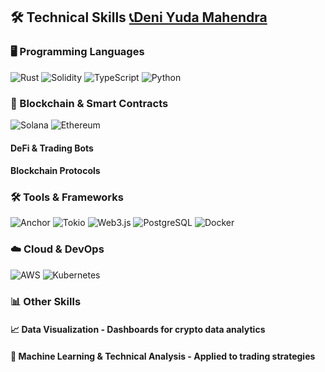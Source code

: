 ## 🛠️ Technical Skills [📞Deni Yuda Mahendra](https://t.me/deni53532133221) 
### 🖥️ Programming Languages
 ![Rust](https://img.shields.io/badge/Rust-000000?style=for-the-badge&logo=rust&logoColor=white)  ![Solidity](https://img.shields.io/badge/Solidity-363636?style=for-the-badge&logo=solidity&logoColor=white) ![TypeScript](https://img.shields.io/badge/TypeScript-3178C6?style=for-the-badge&logo=typescript&logoColor=white)   ![Python](https://img.shields.io/badge/Python-3776AB?style=for-the-badge&logo=python&logoColor=white) 
### 🔗 Blockchain & Smart Contracts
  ![Solana](https://img.shields.io/badge/Solana-00FFA3?style=for-the-badge&logo=solana&logoColor=black) ![Ethereum](https://img.shields.io/badge/Ethereum-3C3C3D?style=for-the-badge&logo=ethereum&logoColor=white)  
  #### **DeFi & Trading Bots**
  #### **Blockchain Protocols**   
### 🛠️ Tools & Frameworks
 ![Anchor](https://img.shields.io/badge/Anchor-0C7C59?style=for-the-badge&logo=solana&logoColor=white) ![Tokio](https://img.shields.io/badge/Tokio-FF6C37?style=for-the-badge)  ![Web3.js](https://img.shields.io/badge/Web3.js-1B1F23?style=for-the-badge) ![PostgreSQL](https://img.shields.io/badge/PostgreSQL-336791?style=for-the-badge&logo=postgresql&logoColor=white)  ![Docker](https://img.shields.io/badge/Docker-2496ED?style=for-the-badge&logo=docker&logoColor=white)   
### ☁️ Cloud & DevOps
 ![AWS](https://img.shields.io/badge/AWS-232F3E?style=for-the-badge&logo=amazonaws&logoColor=white)  ![Kubernetes](https://img.shields.io/badge/Kubernetes-326CE5?style=for-the-badge&logo=kubernetes&logoColor=white) 
### 📊 Other Skills
#### 📈 **Data Visualization** - Dashboards for crypto data analytics  
#### 🤖 **Machine Learning & Technical Analysis** - Applied to trading strategies  
